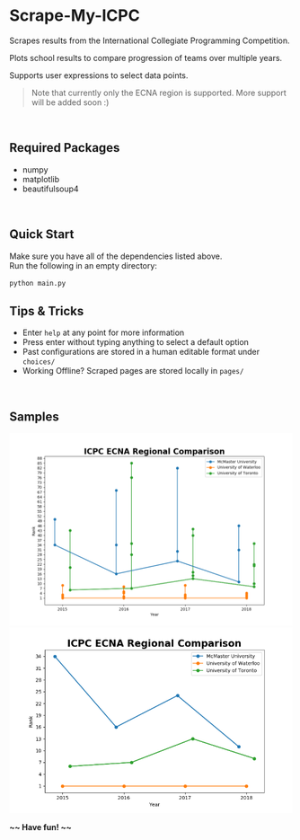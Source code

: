 # Scrape-My-ICPC
Scrapes results from the International Collegiate Programming Competition. 

Plots school results to compare progression of teams over multiple years.

Supports user expressions to select data points.

> Note that currently only the ECNA region is supported. More support will be added soon :)
</br>


## Required Packages
- numpy
- matplotlib
- beautifulsoup4

</br>  

## Quick Start
Make sure you have all of the dependencies listed above.  
Run the following in an empty directory:
```bash
python main.py
```

## Tips & Tricks
- Enter `help` at any point for more information
- Press enter without typing anything to select a default option
- Past configurations are stored in a human editable format under `choices/`
- Working Offline? Scraped pages are stored locally in `pages/`

</br> 

## Samples
![McMaster, Waterloo, Toronto](https://raw.githubusercontent.com/WyattWismer/Scrape-My-ICPC/master/samples/mac_wat_tor_full.png)
![McMaster, Waterloo, Toronto](https://raw.githubusercontent.com/WyattWismer/Scrape-My-ICPC/master/samples/mac_wat_tor_line.png)

**\~\~ Have fun! \~\~**
